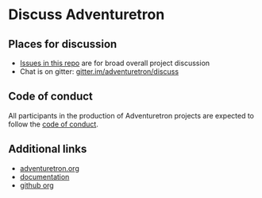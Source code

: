 # Discuss Adventuretron

## Places for discussion
- [Issues in this repo](https://github.com/adventuretron/discuss/issues) are for broad overall project discussion
- Chat is on gitter: [gitter.im/adventuretron/discuss](https://gitter.im/adventuretron/discuss)

## Code of conduct
All participants in the production of Adventuretron projects are expected to follow the [code of conduct](CONDUCT.md).

## Additional links
- [adventuretron.org](https://adventuretron.org)
- [documentation](https://docs.adventuretron.org)
- [github org](https://github.com/adventuretron)
